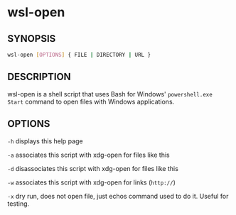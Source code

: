 # wsl-open

## SYNOPSIS

```bash
wsl-open [OPTIONS] { FILE | DIRECTORY | URL }
```

## DESCRIPTION

wsl-open is a shell script that uses Bash for Windows' `powershell.exe Start`
command to open files with Windows applications.

## OPTIONS

`-h`
displays this help page

`-a`
associates this script with xdg-open for files like this

`-d`
disassociates this script with xdg-open for files like this

`-w`
associates this script with xdg-open for links (`http://`)

`-x`
dry run, does not open file, just echos command used to do it.
Useful for testing.
